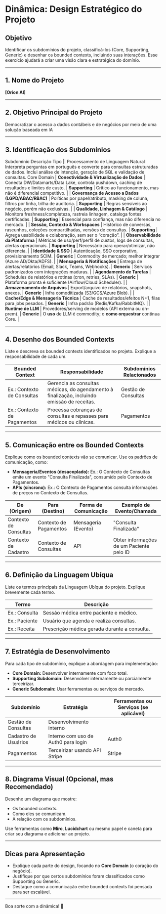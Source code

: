 # Dinâmica: Design Estratégico do Projeto

## Objetivo
Identificar os subdomínios do projeto, classificá-los (Core, Supporting, Generic) e desenhar os bounded contexts, incluindo suas interações. Esse exercício ajudará a criar uma visão clara e estratégica do domínio.

---

## 1. Nome do Projeto
**[Orion AI]**

---

## 2. Objetivo Principal do Projeto
Democratizar o acesso a dados contábeis e de negócios por meio de uma solução baseada em IA

---

## 3. Identificação dos Subdomínios


Subdomínio	Descrição	Tipo || 
Processamento de Linguagem Natural	Interpreta perguntas em português e converte para consultas estruturadas de dados. Inclui análise de intenção, geração de SQL e validação de consultas.	Core Domain
| **Conectividade & Virtualização de Dados**        | Conecta DW/Datamarts/Data Lake, controla pushdown, caching de resultados e limites de custo.                              | **Supporting**  | Crítico ao funcionamento, mas não é diferencial competitivo.                       |
| **Governança de Acesso a Dados (LGPD/ABAC/RBAC)** | Políticas por papel/atributo, masking de coluna, filtros por linha, trilha de auditoria.                                  | **Supporting**  | Regras sensíveis ao negócio, porém não exclusivas.                                 |
| **Qualidade, Linhagem & Catálogo**                | Monitora freshness/completeza, rastreia linhagem, cataloga fontes certificadas.                                           | **Supporting**  | Essencial para confiança, mas não diferencia no mercado.                           |
| **Sessão, Contexto & Workspaces**                 | Histórico de conversas, rascunhos, coleções compartilhadas, versões de consultas.                                         | **Supporting**  | Agrega usabilidade e colaboração, sem ser o “coração”.                             |
| **Observabilidade da Plataforma**                 | Métricas de uso/perf/perfil de custos, logs de consultas, alertas operacionais.                                           | **Supporting**  | Necessário para operar/otimizar, não diferencia.                                   |
| **Identidade & SSO**                              | Autenticação, SSO corporativo, provisionamento SCIM.                                                                      | **Generic**     | Commodity de mercado; melhor integrar (Azure AD/Okta/ADFS).                        |
| **Mensageria & Notificações**                     | Entrega de alertas/relatórios (Email, Slack, Teams, Webhooks).                                                            | **Generic**     | Serviços padronizados com integrações maduras.                                     |
| **Agendamento de Tarefas**                        | Schedules de relatórios e rotinas (cron, retries, SLAs).                                                                  | **Generic**     | Plataforma pronta é suficiente (Airflow/Cloud Scheduler).                          |
| **Armazenamento de Arquivos**                     | Export/arquivo de relatórios, snapshots, anexos.                                                                          | **Generic**     | Infra comoditizada (S3/GCS/Azure Blob).                                            |
| **Cache/Edge & Mensageria Técnica**               | Cache de resultados/efeitos N+1, filas para jobs pesados.                                                                 | **Generic**     | Infra padrão (Redis/Kafka/RabbitMQ).                                               |
| **Runtime de LLM**                                | Provedores/serving de modelos (API externa ou on-prem).                                                                   | **Generic**     | O **uso** de LLM é commodity; o **como orquestrar** continua Core.                 |


---

## 4. Desenho dos Bounded Contexts
Liste e descreva os bounded contexts identificados no projeto. Explique a responsabilidade de cada um.

| **Bounded Context**           | **Responsabilidade**                                                                                 | **Subdomínios Relacionados** |
|-------------------------------|-----------------------------------------------------------------------------------------------------|-----------------------------|
| Ex.: Contexto de Consultas    | Gerencia as consultas médicas, do agendamento à finalização, incluindo emissão de receitas.         | Gestão de Consultas         |
| Ex.: Contexto de Pagamentos   | Processa cobranças de consultas e repasses para médicos ou clínicas.                              | Pagamentos                  |

---

## 5. Comunicação entre os Bounded Contexts
Explique como os bounded contexts vão se comunicar. Use os padrões de comunicação, como:
- **Mensageria/Eventos (desacoplado):** Ex.: O Contexto de Consultas emite um evento "Consulta Finalizada", consumido pelo Contexto de Pagamentos.
- **APIs (síncrono):** Ex.: O Contexto de Pagamentos consulta informações de preços no Contexto de Consultas.

| **De (Origem)**              | **Para (Destino)**          | **Forma de Comunicação**    | **Exemplo de Evento/Chamada**                  |
|------------------------------|-----------------------------|-----------------------------|-----------------------------------------------|
| Contexto de Consultas        | Contexto de Pagamentos      | Mensageria (Evento)         | "Consulta Finalizada"                         |
| Contexto de Cadastro          | Contexto de Consultas      | API                         | Obter informações de um Paciente pelo ID      |



---

## 6. Definição da Linguagem Ubíqua
Liste os termos principais da Linguagem Ubíqua do projeto. Explique brevemente cada termo.

| **Termo**                    | **Descrição**                                                                                   |
|------------------------------|-----------------------------------------------------------------------------------------------|
| Ex.: Consulta                | Sessão médica entre paciente e médico.                                                       |
| Ex.: Paciente                | Usuário que agenda e realiza consultas.                                                      |
| Ex.: Receita                 | Prescrição médica gerada durante a consulta.                                                 |

---

## 7. Estratégia de Desenvolvimento
Para cada tipo de subdomínio, explique a abordagem para implementação:
- **Core Domain:** Desenvolver internamente com foco total.
- **Supporting Subdomain:** Desenvolver internamente ou parcialmente terceirizar.
- **Generic Subdomain:** Usar ferramentas ou serviços de mercado.

| **Subdomínio**              | **Estratégia**                         | **Ferramentas ou Serviços (se aplicável)** |
|-----------------------------|---------------------------------------|-------------------------------------------|
| Gestão de Consultas         | Desenvolvimento interno               |                                           |
| Cadastro de Usuários        | Interno com uso de Auth0 para login   | Auth0                                     |
| Pagamentos                  | Terceirizar usando API Stripe         | Stripe                                    |

---

## 8. Diagrama Visual (Opcional, mas Recomendado)
Desenhe um diagrama que mostre:
- Os bounded contexts.
- Como eles se comunicam.
- A relação com os subdomínios.

Use ferramentas como **Miro**, **Lucidchart** ou mesmo papel e caneta para criar seu diagrama e adicionar ao projeto.

---

## Dicas para Apresentação
- Explique cada parte do design, focando no **Core Domain** (o coração do negócio).
- Justifique por que certos subdomínios foram classificados como Supporting ou Generic.
- Destaque como a comunicação entre bounded contexts foi pensada para ser escalável.

---

Boa sorte com a dinâmica! 🚀
